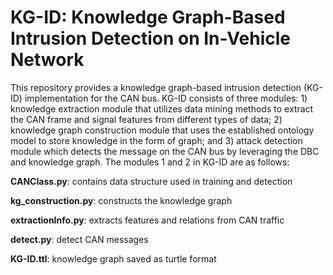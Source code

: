 # KG-ID: Knowledge Graph-Based Intrusion Detection on In-Vehicle Network

This repository provides a knowledge graph-based intrusion detection (KG-ID) implementation for the CAN bus. KG-ID consists of three modules: 1) knowledge extraction module that utilizes data mining methods to extract the CAN frame and signal features from different types of data; 2) knowledge graph construction module that uses the established ontology model to store knowledge in the form of graph; and 3) attack detection module which detects the message on the CAN bus by leveraging the DBC and knowledge graph. The modules 1 and 2 in KG-ID are as follows:

**CANClass.py**: contains data structure used in training and detection

**kg_construction.py**: constructs the knowledge graph

**extractionInfo.py**: extracts features and relations from CAN traffic

**detect.py**: detect CAN messages

**KG-ID.ttl**: knowledge graph saved as turtle format
